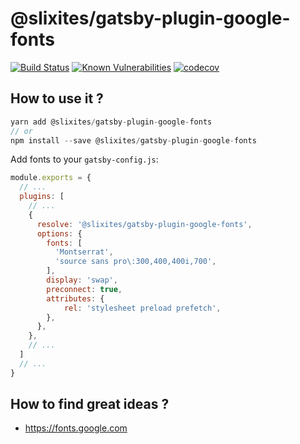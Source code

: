 # @slixites/gatsby-plugin-google-fonts
[![Build Status](https://travis-ci.org/slixites/gatsby-plugin-google-fonts.svg?branch=master)](https://travis-ci.org/slixites/gatsby-plugin-google-fonts) [![Known Vulnerabilities](https://snyk.io/test/github/slixites/gatsby-plugin-google-fonts/badge.svg)](https://snyk.io/test/github/slixites/gatsby-plugin-google-fonts) [![codecov](https://codecov.io/gh/slixites/gatsby-plugin-google-fonts/branch/master/graph/badge.svg)](https://codecov.io/gh/slixites/gatsby-plugin-google-fonts)

## How to use it ?

```js
yarn add @slixites/gatsby-plugin-google-fonts
// or
npm install --save @slixites/gatsby-plugin-google-fonts
```

Add fonts to your `gatsby-config.js`:

```js
module.exports = {
  // ...
  plugins: [
    // ...
    {
      resolve: '@slixites/gatsby-plugin-google-fonts',
      options: {
        fonts: [
          'Montserrat',
          'source sans pro\:300,400,400i,700',
        ],
        display: 'swap',
        preconnect: true,
        attributes: {
            rel: 'stylesheet preload prefetch',
        },
      },
    },
    // ...
  ]
  // ...
}
```


## How to find great ideas ?

- https://fonts.google.com